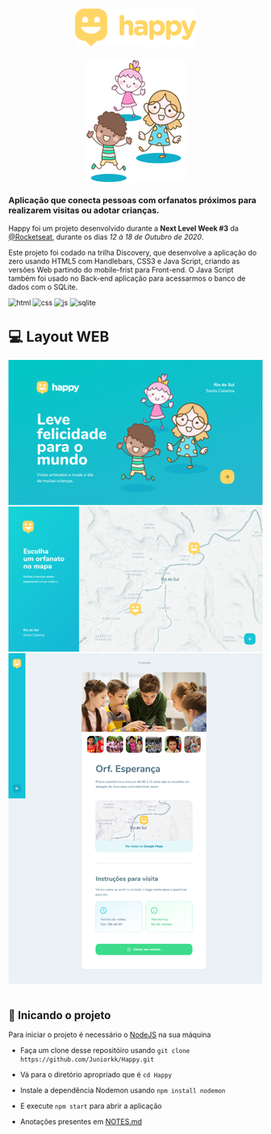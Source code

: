 <!-- VARS -->

[logo]: https://github.com/Juniorkk/Happy/blob/master/.github/docs/img/logow.png
[js]: https://img.shields.io/badge/JS-Frontend_and_backend-yellow?style=for-the-badge&logo=javascript
[css]: https://img.shields.io/badge/CSS3-Styles-blue?style=for-the-badge&logo=css3
[html]: https://img.shields.io/badge/html5-whith_handlebars-orange?style=for-the-badge&logo=html5
[sqlite]: https://img.shields.io/badge/SQLite-Database-blue?style=for-the-badge&logo=sqlite

<!-- VARS -->

<div align="center">    

 # ![Logo]  
 <img src="https://github.com/Juniorkk/Happy/blob/master/.github/docs/img/Ilustra02.png" width="200" heigth="200" alt="Crianças">

 </div>

### Aplicação que conecta pessoas com orfanatos próximos para realizarem visitas ou adotar crianças.

Happy foi um projeto desenvolvido durante a **Next Level Week #3** da [@Rocketseat](https://github.com/Rocketseat), durante os dias _12 à 18 de Outubro de 2020_.

Este projeto foi codado na trilha Discovery, que desenvolve a aplicação do zero usando HTML5 com Handlebars, CSS3 e Java Script, criando as versões Web partindo do mobile-frist para Front-end. O Java Script também foi usado no Back-end aplicação para acessarmos o banco de dados com o SQLite.

<div aling="center">

![html] ![css] ![js] ![sqlite]

</div>


# :computer: Layout WEB

<div aling="center">
<img src="https://github.com/Juniorkk/Happy/blob/master/.github/docs/img/Home.png" alt="Landing page">
</div>

<img src="https://github.com/Juniorkk/Happy/blob/master/.github/docs/img/Mapa.png" alt=Mapa>
<img src="https://github.com/Juniorkk/Happy/blob/master/.github/docs/img/Perfil.png" alt="Perfil do orfanato">

<img>

<br>

## :rocket: Inicando o projeto

Para iniciar o projeto é necessário o [NodeJS](https://nodejs.org/en/) na sua máquina

- Faça um clone desse repositóiro usando `git clone https://github.com/Juniorkk/Happy.git`

- Vá para o diretório apropriado que é `cd Happy` <br>

- Instale a dependência Nodemon usando `npm install nodemon`

- E execute `npm start` para abrir a aplicação

- Anotações presentes em [NOTES.md](https://github.com/Juniorkk/Happy/blob/master/NOTES.md)

<br>

